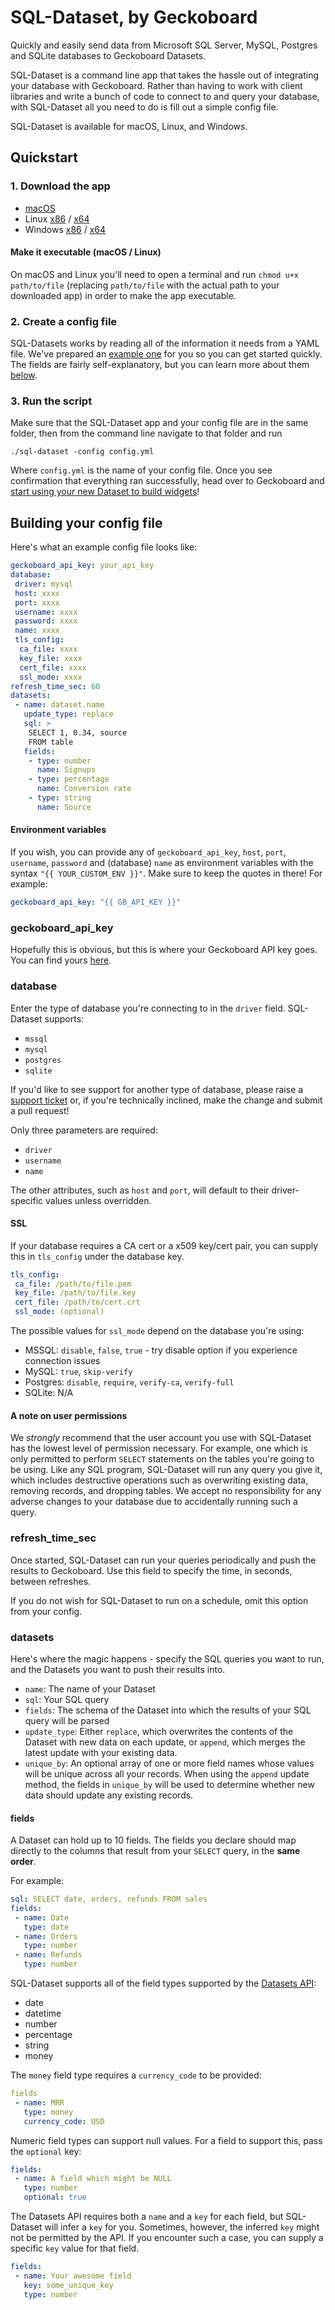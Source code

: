 # SQL-Dataset, by Geckoboard

Quickly and easily send data from Microsoft SQL Server, MySQL, Postgres and SQLite databases to Geckoboard Datasets.

SQL-Dataset is a command line app that takes the hassle out of integrating your database with Geckoboard. Rather than having to work with client libraries and write a bunch of code to connect to and query your database, with SQL-Dataset all you need to do is fill out a simple config file.

SQL-Dataset is available for macOS, Linux, and Windows.

## Quickstart

### 1. Download the app

* [macOS](https://github.com/geckoboard/sql-dataset/releases/download/v0.2.2/sql-dataset-darwin-10.10-amd64)
* Linux [x86](https://github.com/geckoboard/sql-dataset/releases/download/v0.2.2/sql-dataset-linux-386) / [x64](https://github.com/geckoboard/sql-dataset/releases/download/v0.2.2/sql-dataset-linux-amd64)
* Windows [x86](https://github.com/geckoboard/sql-dataset/releases/download/v0.2.2/sql-dataset-windows-8.0-386.exe) / [x64](https://github.com/geckoboard/sql-dataset/releases/download/v0.2.2/sql-dataset-windows-8.0-amd64.exe)

#### Make it executable (macOS / Linux)

On macOS and Linux you'll need to open a terminal and run `chmod u+x path/to/file` (replacing `path/to/file` with the actual path to your downloaded app) in order to make the app executable.

### 2. Create a config file

SQL-Datasets works by reading all of the information it needs from a YAML file. We've prepared an [example one](example.yml) for you so you can get started quickly. The fields are fairly self-explanatory, but you can learn more about them [below](README.md#building-your-config-file).

### 3. Run the script

Make sure that the SQL-Dataset app and your config file are in the same folder, then from the command line navigate to that folder and run

```
./sql-dataset -config config.yml
```

Where `config.yml` is the name of your config file. Once you see confirmation that everything ran successfully, head over to Geckoboard and [start using your new Dataset to build widgets](https://support.geckoboard.com/hc/en-us/articles/223190488-Guide-to-using-datasets)!

## Building your config file

Here's what an example config file looks like:

```yaml
geckoboard_api_key: your_api_key
database:
 driver: mysql
 host: xxxx
 port: xxxx
 username: xxxx
 password: xxxx
 name: xxxx
 tls_config:
  ca_file: xxxx
  key_file: xxxx
  cert_file: xxxx
  ssl_mode: xxxx
refresh_time_sec: 60
datasets:
 - name: dataset.name
   update_type: replace
   sql: >
    SELECT 1, 0.34, source
    FROM table
   fields:
    - type: number
      name: Signups
    - type: percentage
      name: Conversion rate
    - type: string
      name: Source
```

#### Environment variables

If you wish, you can provide any of `geckoboard_api_key`, `host`, `port`, `username`, `password` and (database) `name` as environment variables with the syntax `"{{ YOUR_CUSTOM_ENV }}"`. Make sure to keep the quotes in there! For example:

```yaml
geckoboard_api_key: "{{ GB_API_KEY }}"
```

### geckoboard_api_key

Hopefully this is obvious, but this is where your Geckoboard API key goes. You can find yours [here](https://app.geckoboard.com/account/details).

### database

Enter the type of database you're connecting to in the `driver` field. SQL-Dataset supports:

- `mssql`
- `mysql`
- `postgres`
- `sqlite`

If you'd like to see support for another type of database, please raise a [support ticket](https://support.geckoboard.com/hc/en-us/requests/new?ticket_form_id=39437) or, if you're technically inclined, make the change and submit a pull request!

Only three parameters are required:

- `driver`
- `username`
- `name`

The other attributes, such as `host` and `port`, will default to their driver-specific values unless overridden.

#### SSL

If your database requires a CA cert or a x509 key/cert pair, you can supply this in `tls_config` under the database key.

```yaml
tls_config:
 ca_file: /path/to/file.pem
 key_file: /path/to/file.key
 cert_file: /path/to/cert.crt
 ssl_mode: (optional)
```

The possible values for `ssl_mode` depend on the database you're using:

- MSSQL: `disable`, `false`, `true` - try disable option if you experience connection issues
- MySQL: `true`, `skip-verify`
- Postgres: `disable`, `require`, `verify-ca`, `verify-full`
- SQLite: N/A


#### A note on user permissions

We _strongly_ recommend that the user account you use with SQL-Dataset has the lowest level of permission necessary. For example, one which is only permitted to perform `SELECT` statements on the tables you're going to be using. Like any SQL program, SQL-Dataset will run any query you give it, which includes destructive operations such as overwriting existing data, removing records, and dropping tables. We accept no responsibility for any adverse changes to your database due to accidentally running such a query.

### refresh_time_sec

Once started, SQL-Dataset can run your queries periodically and push the results to Geckoboard. Use this field to specify the time, in seconds, between refreshes.

If you do not wish for SQL-Dataset to run on a schedule, omit this option from your config.

### datasets

Here's where the magic happens - specify the SQL queries you want to run, and the Datasets you want to push their results into.

 - `name`: The name of your Dataset
 - `sql`: Your SQL query
 - `fields`: The schema of the Dataset into which the results of your SQL query will be parsed
 - `update_type`: Either `replace`, which overwrites the contents of the Dataset with new data on each update, or `append`, which merges the latest update with your existing data.
  - `unique_by`: An optional array of one or more field names whose values will be unique across all your records. When using the `append` update method, the fields in `unique_by` will be used to determine whether new data should update any existing records.

#### fields

A Dataset can hold up to 10 fields. The fields you declare should map directly to the columns that result from your `SELECT` query, in the **same order**.

For example:

```yaml
sql: SELECT date, orders, refunds FROM sales
fields:
 - name: Date
   type: date
 - name: Orders
   type: number
 - name: Refunds
   type: number
```

SQL-Dataset supports all of the field types supported by the [Datasets API](https://developer.geckoboard.com):

- date
- datetime
- number
- percentage
- string
- money

The `money` field type requires a `currency_code` to be provided:

```yaml
fields
 - name: MRR
   type: money
   currency_code: USD
```

Numeric field types can support null values. For a field to support this, pass the `optional` key:

```yaml
fields:
 - name: A field which might be NULL
   type: number
   optional: true
```

The Datasets API requires both a `name` and a `key` for each field, but SQL-Dataset will infer a `key` for you. Sometimes, however, the inferred `key` might not be permitted by the API. If you encounter such a case, you can supply a specific `key` value for that field.

```yaml
fields:
 - name: Your awesome field
   key: some_unique_key
   type: number
```
